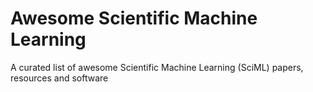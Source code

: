 # Awesome Scientific Machine Learning
A curated list of awesome Scientific Machine Learning (SciML) papers, resources and software
